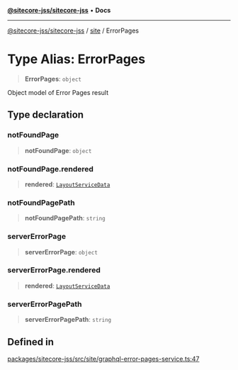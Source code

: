 [**@sitecore-jss/sitecore-jss**](../../README.md) • **Docs**

***

[@sitecore-jss/sitecore-jss](../../README.md) / [site](../README.md) / ErrorPages

# Type Alias: ErrorPages

> **ErrorPages**: `object`

Object model of Error Pages result

## Type declaration

### notFoundPage

> **notFoundPage**: `object`

### notFoundPage.rendered

> **rendered**: [`LayoutServiceData`](../../layout/interfaces/LayoutServiceData.md)

### notFoundPagePath

> **notFoundPagePath**: `string`

### serverErrorPage

> **serverErrorPage**: `object`

### serverErrorPage.rendered

> **rendered**: [`LayoutServiceData`](../../layout/interfaces/LayoutServiceData.md)

### serverErrorPagePath

> **serverErrorPagePath**: `string`

## Defined in

[packages/sitecore-jss/src/site/graphql-error-pages-service.ts:47](https://github.com/Sitecore/jss/blob/aada8f2ba5c16b0e3ec15bd9f2808f35e24c280f/packages/sitecore-jss/src/site/graphql-error-pages-service.ts#L47)
